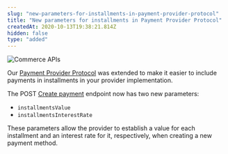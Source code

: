 ```yaml
---
slug: "new-parameters-for-installments-in-payment-provider-protocol"
title: "New parameters for installments in Payment Provider Protocol"
createdAt: 2020-10-13T19:38:21.814Z
hidden: false
type: "added"
---
```


![Commerce APIs](https://cdn.jsdelivr.net/gh/vtexdocs/dev-portal-content@main/images/new-parameters-for-installments-in-payment-provider-protocol-0.png)

Our [Payment Provider Protocol](https://developers.vtex.com/docs/api-reference/payment-provider-protocol#overview) was extended to make it easier to include payments in installments in your provider implementation.

The POST [Create payment](https://developers.vtex.com/docs/api-reference/payment-provider-protocol#post-/payments) endpoint now has two new parameters:

- `installmentsValue`
- `installmentsInterestRate`

These parameters allow the provider to establish a value for each installment and an interest rate for it, respectively, when creating a new payment method.

